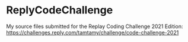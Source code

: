 # ReplyCodeChallenge
My source files submitted for the Replay Coding Challenge
2021 Edition: https://challenges.reply.com/tamtamy/challenge/code-challenge-2021
